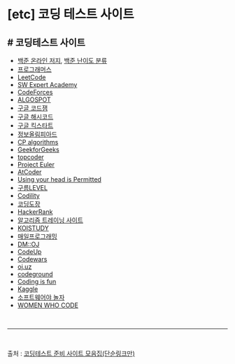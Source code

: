 # [etc] 코딩 테스트 사이트

## # 코딩테스트 사이트

- <a href="http://www.acmicpc.net" target='_blank'>백준 온라인 저지</a>, <a href="https://solved.ac/" target='_blank'>백준 난이도 분류</a><br>
- <a href="http://programmers.co.kr" target='_blank'>프로그래머스</a><br>
- <a href="https://leetcode.com/" target='_blank'>LeetCode</a><br>
- <a href="http://swexpertacademy.com" target='_blank'>SW Expert Academy</a><br>
- <a href="http://codeforces.com/" target='_blank'>CodeForces</a><br>
- <a href="https://algospot.com/" target='_blank'>ALGOSPOT</a><br>
- <a href="https://codingcompetitions.withgoogle.com/codejam/" target='_blank'>구글 코드잼</a><br>
- <a href="https://codingcompetitions.withgoogle.com/hashcode" target='_blank'>구글 해시코드</a><br>
- <a href="(https://codingcompetitions.withgoogle.com/kickstart)" target='_blank'>구글 킥스타트</a><br>
- <a href="http://www.jungol.co.kr/" target='_blank'>정보올림피아드</a><br>
- <a href="https://cp-algorithms.com/" target='_blank'>CP algorithms</a><br>
- <a href="https://www.geeksforgeeks.org/interview-preparation-for-software-developer/" target='_blank'>GeekforGeeks</a><br>
- <a href="https://www.topcoder.com/" target='_blank'>topcoder</a><br>
- <a href="https://projecteuler.net/" target='_blank'>Project Euler</a><br>
- <a href="https://atcoder.jp/" target='_blank'>AtCoder</a><br>
- <a href="https://brand.site.co.il/riddles/usingyourhead.html" target='_blank'>Using your head is Permitted</a><br>
- <a href="https://level.goorm.io/" target='_blank'>구름LEVEL</a><br>
- <a href="https://www.codility.com/" target='_blank'>Codility</a><br>
- <a href="http://codingdojang.com/" target='_blank'>코딩도장</a><br>
- <a href="https://www.hackerrank.com/" target='_blank'>HackerRank</a><br>
- <a href="http://dovelet.com/" target='_blank'>알고리즘 트레이닝 사이트</a><br>
- <a href="http://www.koistudy.net/" target='_blank'>KOISTUDY</a><br>
- <a href="https://mailprogramming.com/" target='_blank'>매일프로그래밍</a><br>
- <a href="https://dmoj.ca/problems/" target='_blank'>DM::OJ</a><br>
- <a href="http://codeup.kr/" target='_blank'>CodeUp</a><br>
- <a href="https://www.codewars.com/" target='_blank'>Codewars</a><br>
- <a href="http://oj.uz" target='_blank'>oj.uz</a><br>
- <a href="https://www.codeground.org/" target='_blank'>codeground</a><br>
- <a href="http://codingfun.net/" target='_blank'>Coding is fun</a><br>
- <a href="https://www.kaggle.com/" target='_blank'>Kaggle</a><br>
- <a href="https://www.playsw.or.kr/" target='_blank'>소프트웨어야 놀자</a><br>
- <a href="https://www.womenwhocode.com/resources" target='_blank'>WOMEN WHO CODE</a>

<br>

---

<br>

출처 : <a href="https://velog.io/@jeon3029/%EC%BD%94%EB%94%A9%ED%85%8C%EC%8A%A4%ED%8A%B8-%EC%A4%80%EB%B9%84-%EC%82%AC%EC%9D%B4%ED%8A%B8-%EB%AA%A8%EC%9D%8C%EC%A7%91%EB%8B%A8%EC%88%9C%EB%A7%81%ED%81%AC%EB%A7%8C" target='_blank'>코딩테스트 준비 사이트 모음집(단순링크만)</a>
